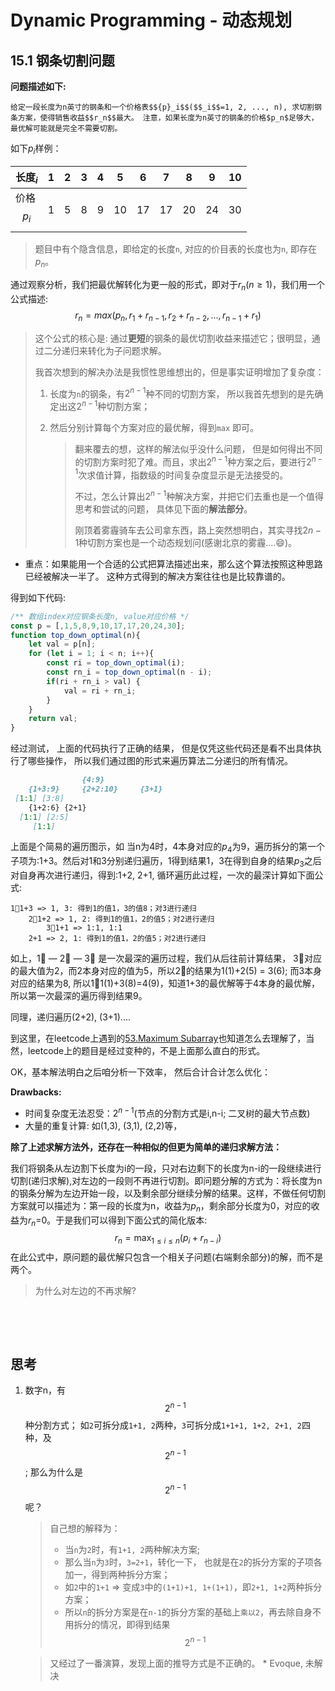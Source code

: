 # Dynamic Programming - 动态规划



## 15.1 钢条切割问题

**问题描述如下:**

	给定一段长度为n英寸的钢条和一个价格表$${p}_i$$($$_i$$=1, 2, ..., n), 求切割钢条方案，使得销售收益$$r_n$$最大。 注意，如果长度为n英寸的钢条的价格$p_n$足够大，最优解可能就是完全不需要切割。

如下$p_i$样例： 

| 长度$_i$    | 1    | 2    | 3    | 4    | 5    | 6    | 7    | 8    | 9    | 10   |
| ----------- | :--- | ---- | ---- | ---- | ---- | ---- | ---- | ---- | ---- | ---- |
| 价格$$p_i$$ | 1    | 5    | 8    | 9    | 10   | 17   | 17   | 20   | 24   | 30   |

> 题目中有个隐含信息，即给定的长度`n`, 对应的价目表的长度也为`n`,  即存在$p_n$。

通过观察分析，我们把最优解转化为更一般的形式，即对于$r_n(n{\ge}1)$，我们用一个公式描述:
$$
r_n=max(p_n, r_1+r_{n-1}, r_2+r_{n-2}, ..., r_{n-1}+r_1)
$$

> 这个公式的核心是: 通过**更短**的钢条的最优切割收益来描述它；很明显，通过二分递归来转化为子问题求解。
>
> 我首次想到的解决办法是我惯性思维想出的，但是事实证明增加了复杂度：
>
> 1. 长度为`n`的钢条，有$2^{n-1}$种不同的切割方案， 所以我首先想到的是先确定出这$2^{n-1}$种切割方案；
>
> 2. 然后分别计算每个方案对应的最优解，得到`max` 即可。 
>
>    > 翻来覆去的想，这样的解法似乎没什么问题， 但是如何得出不同的切割方案时犯了难。而且，求出$2^{n-1}$种方案之后，要进行$2^{n-1}$次求值计算，指数级的时间复杂度显示是无法接受的。
>    >
>    > 不过，怎么计算出$2^{n-1}$种解决方案，并把它们去重也是一个值得思考和尝试的问题， 具体见下面的**解法部分**。
>    >
>    > 刚顶着雾霾骑车去公司拿东西，路上突然想明白，其实寻找$2{n-1}$种切割方案也是一个动态规划问(感谢北京的雾霾....:smile:)。

- 重点：如果能用一个合适的公式把算法描述出来，那么这个算法按照这种思路已经被解决一半了。 这种方式得到的解决方案往往也是比较靠谱的。

得到如下代码:

```javascript
/** 数组index对应钢条长度n, value对应价格 */
const p = [,1,5,8,9,10,17,17,20,24,30];
function top_down_optimal(n){
    let val = p[n];
    for (let i = 1; i < n; i++){
        const ri = top_down_optimal(i);
        const rn_i = top_down_optimal(n - i);
        if(ri + rn_i > val) {
            val = ri + rn_i;
        }
    }
    return val;
}
```

经过测试， 上面的代码执行了正确的结果， 但是仅凭这些代码还是看不出具体执行了哪些操作， 所以我们通过图的形式来遍历算法二分递归的所有情况。 

```markdown
				{4:9}
	{1+3:9}     {2+2:10}     {3+1}
 [1:1] [3:8]
 	{1+2:6} {2+1}
  [1:1] [2:5]
  	 [1:1]
```

上面是个简易的遍历图示，如 当n为4时，4本身对应的$p_4$为9，遍历拆分的第一个子项为:1+3。然后对1和3分别递归遍历，1得到结果1，3在得到自身的结果$p_3$之后对自身再次进行递归，得到:1+2, 2+1, 循环遍历此过程，一次的最深计算如下面公式:

```
1⃣️1+3 => 1, 3: 得到1的值1，3的值8；对3进行递归
	2⃣️1+2 => 1, 2: 得到1的值1，2的值5；对2进行递归
		3⃣️1+1 => 1:1, 1:1
	2+1 => 2, 1: 得到1的值1，2的值5；对2进行递归 
```

如上，1⃣️ — 2⃣️ — 3⃣️ 是一次最深的遍历过程，我们从后往前计算结果， 3⃣️对应的最大值为2，而2本身对应的值为5，所以2⃣️的结果为1(1)+2(5) = 3(6); 而3本身对应的结果为8, 所以1⃣️1(1)+3(8)=4(9)，知道1+3的最优解等于4本身的最优解，所以第一次最深的遍历得到结果9。

同理，递归遍历(2+2), (3+1)....

到这里，在leetcode上遇到的[53.Maximum Subarray](https://leetcode.com/problems/maximum-subarray/description/)也知道怎么去理解了，当然，leetcode上的题目是经过变种的，不是上面那么直白的形式。 

OK，基本解法明白之后咱分析一下效率， 然后合计合计怎么优化：

**Drawbacks:**

- 时间复杂度无法忍受：$2^{n-1}$(节点的分割方式是i,n-i; 二叉树的最大节点数)
- 大量的重复计算: 如(1,3), (3,1), (2,2)等， 



**除了上述求解方法外，还存在一种相似的但更为简单的递归求解方法：**

我们将钢条从左边割下长度为i的一段，只对右边剩下的长度为n-i的一段继续进行切割(递归求解),对左边的一段则不再进行切割。即问题分解的方式为：将长度为n的钢条分解为左边开始一段，以及剩余部分继续分解的结果。这样，不做任何切割方案就可以描述为：第一段的长度为n，收益为$p_n$，剩余部分长度为0，对应的收益为$r_n$=0。于是我们可以得到下面公式的简化版本:
$$
r_n = \max_{1{\le}i{\le}n}(p_i + r_{n-i})
$$
在此公式中，原问题的最优解只包含一个相关子问题(右端剩余部分)的解，而不是两个。

> 为什么对左边的不再求解?

​	

​	





## 思考

1. 数字n，有$$2^{n-1}$$种分割方式； 如`2`可拆分成`1+1, 2`两种，`3`可拆分成`1+1+1, 1+2, 2+1, 2`四种，及$$2^{n-1}$$; 那么为什么是$$2^{n-1}$$呢？

   > 自己想的解释为：
   >
   > - 当`n`为`2`时，有`1+1, 2`两种解决方案; 
   > - 那么当`n`为`3`时，`3=2+1`，转化一下， 也就是在`2`的拆分方案的子项各加一，得到两种拆分方案；
   > - 如`2`中的`1+1` => 变成`3`中的`(1+1)+1, 1+(1+1)`，即`2+1, 1+2`两种拆分方案；
   > - 所以`n`的拆分方案是在`n-1`的拆分方案的基础上`乘以2`，再去除自身不用拆分的情况，即得到结果$$2^{n-1}$$

   > 又经过了一番演算，发现上面的推导方式是不正确的。  * Evoque, 未解决